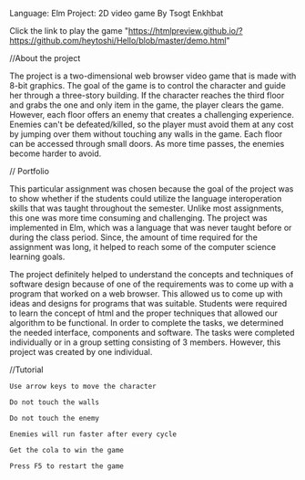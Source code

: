  Language: Elm
 Project: 2D video game
 By Tsogt Enkhbat
 
 Click the link to play the game "https://htmlpreview.github.io/?https://github.com/heytoshi/Hello/blob/master/demo.html"
 
 //About the project
 
  The project is a two-dimensional web browser video game that is made with 8-bit graphics. The goal of the game is to control the character and guide her through a three-story building. If the character reaches the third floor and grabs the one and only item in the game, the player clears the game. However, each floor offers an enemy that creates a challenging experience. Enemies can't be defeated/killed, so the player must avoid them at any cost by jumping over them without touching any walls in the game. Each floor can be accessed through small doors. As more time passes, the enemies become harder to avoid.
 
 // Portfolio
 
  This particular assignment was chosen because the goal of the project was to show whether if the students could utilize the language interoperation skills that was taught throughout the semester. Unlike most assignments, this one was more time consuming and challenging. The project was implemented in Elm, which was a language that was never taught before or during the class period. Since, the amount of time required for the assignment was long, it helped to reach some of the computer science learning goals.

  The project definitely helped to understand the concepts and techniques of software design because of one of the requirements was to come up with a program that worked on a web browser. This allowed us to come up with ideas and designs for programs that was suitable. Students were required to learn the concept of html and the proper techniques that allowed our algorithm to be functional. In order to complete the tasks, we determined the needed interface, components and software. The tasks were completed individually or in a group setting consisting of 3 members. However, this project was created by one individual.
  

//Tutorial

    Use arrow keys to move the character

    Do not touch the walls

    Do not touch the enemy

    Enemies will run faster after every cycle

    Get the cola to win the game

    Press F5 to restart the game
